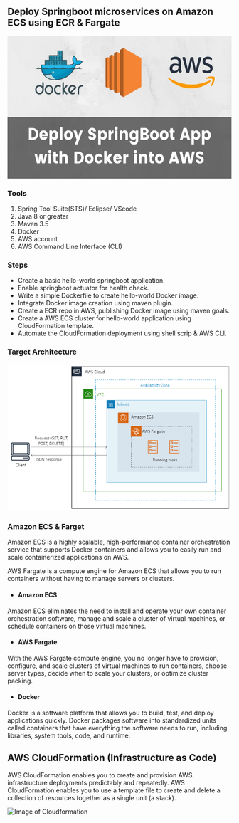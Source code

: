 ## Deploy Springboot microservices on Amazon ECS using ECR & Fargate

<img src="assets/aws.jpg" align="center" height="320" width="640">

### Tools
1. Spring Tool Suite(STS)/ Eclipse/ VScode
2. Java 8 or greater
3. Maven 3.5
4. Docker
5. AWS account
6. AWS Command Line Interface (CLI)

### Steps 
- Create a basic hello-world springboot application.
- Enable springboot actuator for health check.
- Write a simple Dockerfile to create hello-world Docker image.
- Integrate Docker image creation using maven plugin.
- Create a ECR repo in AWS, publishing Docker image using maven goals.
- Create a AWS ECS cluster for hello-world application using CloudFormation template.
- Automate the CloudFormation deployment using shell scrip & AWS CLI.

### Target Architecture

![Image of Target Architecture](https://github.com/narenkannan/springboot-ecs-cfn/blob/develop/assets/target-arch.png)

### Amazon ECS & Farget

Amazon ECS is a highly scalable, high-performance container orchestration service that supports Docker containers and allows you to easily run and scale containerized applications on AWS. 

AWS Fargate is a compute engine for Amazon ECS that allows you to run containers without having to manage servers or clusters. 

- #### Amazon ECS 

Amazon ECS eliminates the need to install and operate your own container orchestration software, manage and scale a cluster of virtual machines, or schedule containers on those virtual machines.

- #### AWS Fargate

With the AWS Fargate compute engine, you no longer have to provision, configure, and scale clusters of virtual machines to run containers, choose server types, decide when to scale your clusters, or optimize cluster packing.  

- #### Docker

Docker is a software platform that allows you to build, test, and deploy applications quickly. Docker packages software into standardized units called containers that have everything the software needs to run, including libraries, system tools, code, and runtime. 

## AWS Cloud​Formation (Infrastructure as Code)

AWS CloudFormation enables you to create and provision AWS infrastructure deployments predictably and repeatedly. AWS CloudFormation enables you to use a template file to create and delete a collection of resources together as a single unit (a stack).

![Image of Cloudformation](https://d1.awsstatic.com/Products/product-name/diagrams/product-page-diagram_CloudFormation.ad3a4c93b4fdd3366da3da0de4fb084d89a5d761.png)
